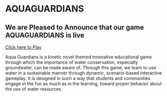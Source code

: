 # AQUAGUARDIANS
## We are Pleased to Announce that our game AQUAGUARDIANS is live
[Click here to Play](https://sk66641.itch.io/aquaguardians)

Aqua Guardians is a kinetic novel themed innovative educational game through which the importance of water conservation, especially groundwater, can be made aware of. 
Through this game, we learn to use water in a sustainable manner through dynamic, scenario-based interactive gameplay. It is designed in such a way that students and 
communities engage in the fun as much as in the learning, toward proper behavior about the use of water resources.
